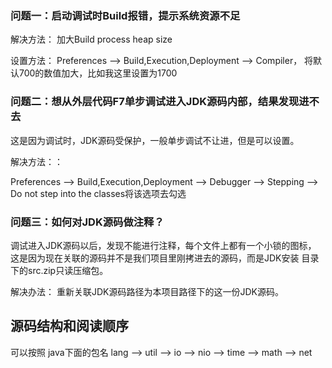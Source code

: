 ### 问题一：启动调试时Build报错，提示系统资源不足
解决方法： 加大Build process heap size

设置方法：
Preferences --> Build,Execution,Deployment --> Compiler，
将默认700的数值加大，比如我这里设置为1700

### 问题二：想从外层代码F7单步调试进入JDK源码内部，结果发现进不去
这是因为调试时，JDK源码受保护，一般单步调试不让进，但是可以设置。

解决方法：：

Preferences --> Build,Execution,Deployment --> Debugger 
--> Stepping --> Do not step into the classes将该选项去勾选
 
 ### 问题三：如何对JDK源码做注释？
 调试进入JDK源码以后，发现不能进行注释，每个文件上都有一个小锁的图标，
 这是因为现在关联的源码并不是我们项目里刚拷进去的源码，而是JDK安装
 目录下的src.zip只读压缩包。
 
 解决办法： 重新关联JDK源码路径为本项目路径下的这一份JDK源码。
 
 ## 源码结构和阅读顺序
 可以按照 java下面的包名
 lang --> util --> io --> nio --> time --> math --> net